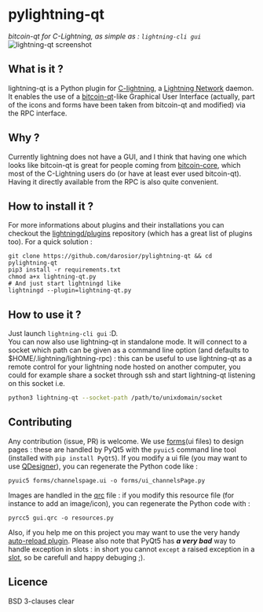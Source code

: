 # pylightning-qt
*bitcoin-qt for C-Lightning, as simple as : `lightning-cli gui`*
![lightning-qt screenshot](https://pixeldrain.com/api/file/XZAf7AdX)
  
## What is it ?
lightning-qt is a Python plugin for [C-lightning](https://github.com/ElementsProject/lightning), a [Lightning Network](https://github.com/bitcoin/bitcoin/tree/master/src/qt) daemon. It enables the use of a [bitcoin-qt](https://github.com/bitcoin/bitcoin/tree/master/src/qt)-like Graphical User Interface (actually, part of the icons and forms have been taken from bitcoin-qt and modified) via the RPC interface.  
  
## Why ?
Currently lightning does not have a GUI, and I think that having one which looks like bitcoin-qt is great for people coming from [bitcoin-core](https://github.com/bitcoin/bitcoin), which most of the C-Lightning users do (or have at least ever used bitcoin-qt). Having it directly available from the RPC is also quite convenient.  
  
## How to install it ?
For more informations about plugins and their installations you can checkout the [lightningd/plugins](https://github.com/lightningd/plugins) repository (which has a great list of plugins too). For a quick solution :  
```shell
git clone https://github.com/darosior/pylightning-qt && cd pylightning-qt
pip3 install -r requirements.txt
chmod a+x lightning-qt.py
# And just start lightningd like
lightningd --plugin=lightning-qt.py
```
  
## How to use it ?
Just launch `lightning-cli gui` :D.  
You can now also use lightning-qt in standalone mode. It will connect to a socket which path can be given as a command line option (and defaults to $HOME/.lightning/lightning-rpc) : this can be useful to use lightning-qt as a remote control for your lightning node hosted on another computer, you could for example share a socket through ssh and start lightning-qt listening on this socket i.e.  
```bash
python3 lightning-qt --socket-path /path/to/unixdomain/socket
```
  
  
## Contributing
Any contribution (issue, PR) is welcome.
We use [forms](forms/)(ui files) to design pages : these are handled by PyQt5 with the `pyuic5` command line tool (installed with `pip install PyQt5`). If you modify a ui file (you may want to use [QDesigner](https://doc.qt.io/qt-5/qtdesigner-manual.html)), you can regenerate the Python code like :
```shell
pyuic5 forms/channelspage.ui -o forms/ui_channelsPage.py
```
Images are handled in the [qrc](gui.qrc) file : if you modify this resource file (for instance to add an image/icon), you can regenerate the Python code with :
```shell
pyrcc5 gui.qrc -o resources.py
```
Also, if you help me on this project you may want to use the very handy [auto-reload plugin](https://github.com/lightningd/plugins/tree/master/autoreload). Please also note that PyQt5 has *__a very bad__* way to handle exception in slots : in short you cannot `except` a raised exception in a [slot](https://doc.qt.io/qt-5/signalsandslots.html), so be carefull and happy debuging ;).  
   
## Licence
BSD 3-clauses clear
